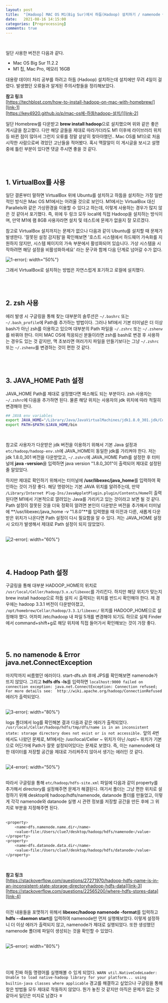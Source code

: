 ```yaml
---
layout: post
title:  "[Hadoop] MAC OS M1(Big Sur)에서 하둡(Hadoop) 설치하기 / namenode 에러 java.net.ConnectException 및 .zshrc HADOOP PATH 설정"
date:   2021-08-16 14:15:00
categories: [Preprocessing]
comments: true
---
```

<br>

일단 사용한 버전은 다음과 같다.
- Mac OS Big Sur 11.2.2
- M1 칩, Mac Pro, 메모리 16GB

대용량 데이터 처리 공부를 하려고 하둡 (Hadoop) 설치하는데 설치에만 무려 4일이 걸렸다. 발생했던 오류들과 알게된 주의사항들을 정리해보았다.

**참고 링크**  
[https://techblost.com/how-to-install-hadoop-on-mac-with-homebrew/][link-1]  
[https://key4920.github.io/p/mac-os에-하둡hadoop-설치/][link-2]

일단 Homebrew를 다운받고 **brew install hadoop**으로 설치했으며 위와 같은 좋은 게시글을 참고했다. 다만 해당 글들을 제대로 따라가더라도 M1 이후에 라이브러리 위치 등 바뀐 점이 많아서 그런지 오류를 정말 샅샅히 찾아야했던.. Mac OS를 M1으로 처음 시작한 사람으로써 겪었던 고난들을 적어봤다. 혹시 맥잘알이 이 게시글을 보시고 설명 중에 틀린 부분이 있다면 댓글 주시면 좋을 것 같다.
<br><br><br><br>

## 1. VirtualBox를 사용
일단 결론부터 말하면 VirtualBox 위에 Ubuntu를 설치하고 하둡을 설치하는 가장 일반적인 방식은 Mac OS M1에서는 어려울 것으로 보인다. M1에서는 VirtualBox 대신 Parallels와 같은 가상환경을 이용할 수 있다고 하는데, 이렇게 사용하는 경우가 많지 않은 것 같아서 포기했다. 즉, 위에 두 링크 모두 local에 직접 Hadoop을 설치하는 방식이며, 만약 M1에 램 8GB 사용자라면 설치 및 테스트에 문제가 없을지 잘 모르겠다.
<br>

참고로 VirtualBox 설치까지는 문제가 없으나 다음과 같이 Ubuntu를 설치할 때 문제가 발생한다. '잘못된 설정 감지됨'을 확인해보면 '호스트 시스템에서 하드웨어 가속화를 지원하지 않지만, 시스템 페이지의 가속 부분에서 활성화되어 있습니다. 가상 시스템을 시작하려면 해당 설정을 비활성화하세요' 라는 문구와 함께 다음 단계로 넘어갈 수가 없다. 
<br>

![1-error](/!contents_plot/2021-08-16-ERROR-1.jpg){: width="50%"}
<br>

그래서 VirtualBox로 설치하는 방법은 자연스럽게 포기하고 로컬에 설치했다.
<br><br><br><br>

## 2. zsh 사용
에러 발생 시 구글링을 통해 찾는 대부분의 솔루션은 `~/.bashrc` 또는 `~/.bash_profile`에 Path를 추가하는 방법이다. 그러나 M1에서 기본 터미널은 더 이상 bash가 아닌 zsh를 이용하고 있으며 대부분의 Path 파일을 `~/.zshrc` 또는 `~/.zshenv`를 바꿔야 한다. 이미 MAC OS에 적응되신 분들이라면 zsh를 bash로 변경 후 사용하는 경우도 있는 것 같지만, 맥 초보라면 여러가지 파일을 만들기보다는 그냥 `~/.zshrc` 또는 `~/.zshenv`를 변경하는 것이 편한 것 같다.
<br><br><br><br>

## 3. JAVA_HOME Path 설정
JAVA_HOME Path를 제대로 설정했다면 패스해도 되는 부분이다. zsh 사용자는 `~/.zshrc`에 다음을 추가하면 된다. 물론 해당 위치는 사용자의 jdk 위치에 따라 적절히 변경해야 한다. 
<br>

```bash
## JAVA env variables
export JAVA_HOME="/Library/Java/JavaVirtualMachines/jdk1.8.0_301.jdk/Contents/Home"
export PATH=$PATH:$JAVA_HOME/bin
```  
<br>

참고로 사용자가 다운받은 jdk 버전을 이용하기 위해서 기본 Java 설정과 `etc/hadoop/hadoop-env.sh`에 JAVA_HOME이 동일한 jdk를 가리켜야 한다. 저는 jdk 1.8.0_301 버전을 다운받았고, `~/.zshrc`에 JAVA_HOME Path를 설정한 후 터미널에 **java -version**을 입력하면 java version "1.8.0_301"이 출력되어 제대로 설정된 줄 알았었다. 
<br>

하지만 제대로 확인하기 위해서는 터미널에 **/usr/libexec/java_home**를 입력하여 확인하는 것이 가장 좋다. 해당 명령어는 기본 JAVA 위치를 알려주는데, 만약 `/Library/Internet Plug-Ins/JavaAppletPlugin.plugin/Contents/Home`이 출력된다면 M1에서 기본적으로 깔려있는 Java를 가리키고 있는 것이라고 보면 될 것 같다. Path 설정이 잘못된 것을 더욱 정확히 알려면 본인이 다운받은 버전을 추가해서 터미널에 **/usr/libexec/java_home -v "1.8.0"**를 입력했을 때 이전과 다른, 새롭게 다운받은 위치가 나온다면 Path 설정이 다시 필요함을 알 수 있다. 저는 JAVA_HOME 설정 시 오타가 발생해서 제대로 Path 설정이 되지 않았었다.  
<br>

![2-error](/!contents_plot/2021-08-16-ERROR-2.jpg){: width="60%"}
<br><br><br><br>

## 4. Hadoop Path 설정

구글링을 통해 대부분 HADOOP_HOME의 위치로 `/usr/local/Celler/hadoop/3.x.x/libexec`를 가리킨다. 하지만 해당 위치가 맞는지 brew install hadoop으로 하둡 설치 시 출력되는 위치를 반드시 확인해야 한다. 제 경우에는 hadoop 3.3.1 버전이 다운받아졌고, `/opt/homebrew/Cellar/hadoop/3.3.1/libexec/` 위치를 HADOOP_HOME으로 설정해야 했다. 어차피 /etc/hadoop 내 파일 5개를 변경해야 되기도 하므로 실제 Finder에서 command+shift+g로 해당 위치에 직접 들어가서 확인해보는 것이 가장 좋다. 
<br><br><br><br>

## 5. no namenode & Error java.net.ConnectException 

마지막까지 씨름했던 에러이다. start-dfs.sh 후에 JPS를 확인해보면 namenode가 뜨지 않았다. 그리고 **hdfs dfs -ls**를 입력하면 `localhost:9000 failed on connection exception: java.net.ConnectException: Connection refused; For more details see:  http://wiki.apache.org/hadoop/ConnectionRefused` 에러가 출력되었다.  
<br>

![3-error](/!contents_plot/2021-08-16-ERROR-3.jpg){: width="80%"} 
<br>

logs 폴더에서 log를 확인해본 결과 다음과 같은 에러가 출력되었다. `/usr/local/Cellar/hadoop/hdfs/tmp/dfs/name is in an inconsistent state: storage directory does not exist or is not accessible.` 앞의 4번에서도 나왔던 문제로, M1에서는 /usr/local/Celler ~ 위치가 아닌 /opt/~ 위치가 기본으로 어딘가에 Path가 잘못 설정되어있다는 문제로 보였다. 즉, 이는 namenode에 대한 데이터를 저장할 공간을 제대로 가리켜주지 않아서 생기는 에러인 것 같다.  
<br>

![4-error](/!contents_plot/2021-08-16-ERROR-4.jpg){: width="50%"}  
<br>

따라서 구글링을 통해 `etc/hadoop/hdfs-site.xml` 파일에 다음과 같이 property를 추가해서 directory를 설정해주면 문제가 해결된다. 여기서 폴더는 그냥 편한 위치로 설정하기 위해 desktop에 hadoop/hdfs/namenode, datanode 폴더를 만들었고, 이렇게 각각 namenode와 datanode 실행 시 관련 정보를 저장할 공간을 만든 후에 그 위치로 <value> 부분을 지정해주면 된다.  
<br>

```bash
<property>
    <name>dfs.namenode.name.dir</name>
    <value>file:/Users/clue7/desktop/hadoop/hdfs/namenode</value>
</property>
<property>
    <name>dfs.datanode.data.dir</name>
    <value>file:/Users/clue7/desktop/hadoop/hdfs/datanode</value>
</property>
```
<br>

**참고 링크**  
[https://stackoverflow.com/questions/27271970/hadoop-hdfs-name-is-in-an-inconsistent-state-storage-directoryhadoop-hdfs-data][link-3]
[https://stackoverflow.com/questions/22565200/where-hdfs-stores-data][link-4]  
<br>

이전 내용들을 포맷하기 위해서 **libexec/hadoop namenode -format**를 입력하고 **hdfs --daemon start**를 입력하여 namenode만 먼저 실행해보았다. 이렇게 설정하니 더 이상 에러가 출력되지 않고, namenode가 제대로 실행되었다. 또한 생성했던 namenode 폴더에 파일이 생성되는 것을 확인할 수 있었다.  
<br>

![5-error](/!contents_plot/2021-08-16-ERROR-5.jpg){: width="80%"}
<br><br><br><br>

이제 진짜 하둡 명령어를 실행해볼 수 있게 되었다. `WARN util.NativeCodeLoader: Unable to load native-hadoop library for your platform... using builtin-java classes where applicable` 경고를 해결하고 싶었으나 구글링을 통해 찾은 방법들 모두 제대로 작동하지 않았다. 뭔가 놓친 것 같지만 아직은 문제가 없는 것 같아서 일단은 미지로 남겼다 ㅎ

[link-1]: https://techblost.com/how-to-install-hadoop-on-mac-with-homebrew/
[link-2]: https://key4920.github.io/p/mac-os%EC%97%90-%ED%95%98%EB%91%A1hadoop-%EC%84%A4%EC%B9%98/
[link-3]: https://stackoverflow.com/questions/27271970/hadoop-hdfs-name-is-in-an-inconsistent-state-storage-directoryhadoop-hdfs-data
[link-4]: https://stackoverflow.com/questions/22565200/where-hdfs-stores-data